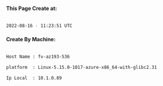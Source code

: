 
   
#### This Page Create at:

```bash

2022-08-16 - 11:23:51 UTC

```

#### Create By Machine:

```bash

Host Name : fv-az193-536

platform  : Linux-5.15.0-1017-azure-x86_64-with-glibc2.31

Ip Local  : 10.1.0.89

```

